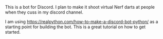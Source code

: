 This is a bot for Discord. I plan to make it shoot virtual Nerf darts at people when they cuss in my discord channel.

I am using https://realpython.com/how-to-make-a-discord-bot-python/ as a starting point for building the bot. This is a great tutorial on how to get started.